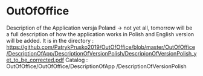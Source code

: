 # OutOfOffice

Description of the Application versja Poland -> not yet all, tomorrow will be a full description of how the application works in Polish and English version will be added. It is in the directory : https://github.com/PatrykPrusko2019/OutOfOffice/blob/master/OutOfOffice/DescriptionOfApp/DescriptionOfVersionPolish/DescripionOfVersionPolish_yet_to_be_corrected.pdf
Catalog : OutOfOffice/OutOfOffice/DescriptionOfApp
/DescriptionOfVersionPolish
